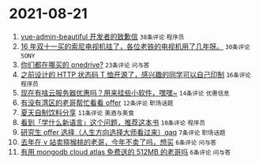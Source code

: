 # 2021-08-21

1. [vue-admin-beautiful 开发者的致歉信](https://www.v2ex.com/t/797159) `38条评论` `程序员`
1. [16 年双十一买的索尼电视机挂了，各位老铁的电视机用了几年呀。](https://www.v2ex.com/t/797135) `30条评论` `SONY`
1. [你们都在哪买的 onedrive?](https://www.v2ex.com/t/797138) `23条评论` `问与答`
1. [之前设计的 HTTP 状态码 T 恤开源了，感兴趣的同学可以自己印制](https://www.v2ex.com/t/797144) `16条评论` `程序员`
1. [现在有啥云服务器优惠吗？用来挂些小软件，嘿嘿~](https://www.v2ex.com/t/797137) `14条评论` `优惠信息`
1. [有没有湾区的老哥帮忙看看 offer](https://www.v2ex.com/t/797145) `12条评论` `职场话题`
1. [夏天自制饮料分享](https://www.v2ex.com/t/797136) `11条评论` `美酒与美食`
1. [看到「学什么新语言」这个问题，推荐这本书](https://www.v2ex.com/t/797161) `10条评论` `程序员`
1. [研究生 offer 选择（人生方向选择大师看过来）qaq](https://www.v2ex.com/t/797167) `7条评论` `职场话题`
1. [去年在 v 站卖猕猴桃的老哥，今年不卖了吗，想买](https://www.v2ex.com/t/797141) `6条评论` `问与答`
1. [有用 mongodb cloud atlas 免费送的 512MB 的老哥吗](https://www.v2ex.com/t/797133) `6条评论` `问与答`
